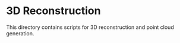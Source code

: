 # 3D Reconstruction
This directory contains scripts for 3D reconstruction and point cloud generation.
